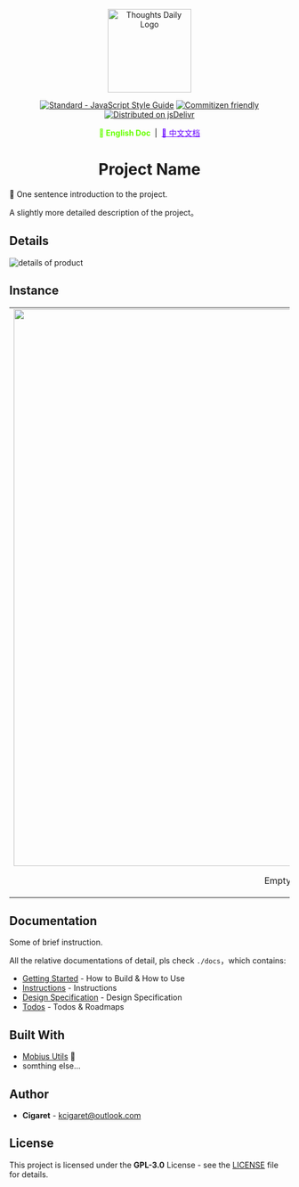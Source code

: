 <p align="center">
  <a href="#" target="_blank" rel="noopener noreferrer">
    <img width="150" src="./public/assets/thoughts-daily.jpg" alt="Thoughts Daily Logo"/>
  </a>
</p>

<p align="center">
  <a href="https://standardjs.com"><img src="https://img.shields.io/badge/code_style-standard-brightgreen.svg" alt="Standard - JavaScript Style Guide"></a>
  <a href="http://commitizen.github.io/cz-cli/"><img src="https://img.shields.io/badge/commitizen-friendly-brightgreen.svg" alt="Commitizen friendly"></a>
  <a href="https://www.jsdelivr.com/package/gh/we-mobius/mobius-ui"><img src="https://data.jsdelivr.com/v1/package/gh/we-mobius/mobius-ui/badge" alt="Distributed on jsDelivr"></a>
</p>

<p align="center">
  <span style="font-weight: bold; color: hsla(96, 100%, 50%, 100%);">📜 English Doc </span>
  &nbsp;|&nbsp;
  <a href="./docs/readme_zh.md" style="color: hsla(264, 100%, 50%, 100%);">📜 中文文档</a>
</p>

<h1 align="center">Project Name</h1>

🎨 One sentence introduction to the project.

A slightly more detailed description of the project。

## Details

![details of product](./public/assets/details.png)

## Instance

<table>
  <tbody>
    <tr>
      <td align="center" valign="middle">
        <a href="#Instance" target="_blank">
          <img width='1000px' src="./public/assets/empty-seat.png"/>
        </a>
        <p style="width: 100%; text-align: center;">Empty Seat...</p>
      </td>
      <td align="center" valign="middle">
        <a href="#Instance" target="_blank">
          <img width="1000px" src="./public/assets/empty-seat.png"/>
        </a>
        <p style="width: 100%; text-align: center;">Empty Seat...</p>
      </td>
      <td align="center" valign="middle">
        <a href="#Instance" target="_blank">
          <img width="1000px" src="./public/assets/empty-seat.png"/>
        </a>
        <p style="width: 100%; text-align: center;">Empty Seat...</p>
      </td>
    </tr>
  </tbody>
</table>

## Documentation

Some of brief instruction.

All the relative documentations of detail, pls check `./docs`，which contains:

- [Getting Started](./docs/getting_started.md) - How to Build & How to Use
- [Instructions](./docs/instructions.md) - Instructions
- [Design Specification](./docs/design_specification.md) - Design Specification
- [Todos](./docs/todos.md) - Todos & Roadmaps

## Built With

- [Mobius Utils](https://github.com/we-mobius/mobius-utils) 🤞
- somthing else...

## Author

- **Cigaret** - kcigaret@outlook.com

## License

This project is licensed under the **GPL-3.0** License - see the [LICENSE](LICENSE) file for details.

